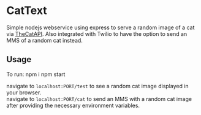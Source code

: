# CatText
Simple nodejs webservice using express to serve a random image of a cat via [TheCatAPI](https://thecatapi.com/). Also integrated with Twilio to have the option to send an MMS of a random cat instead.

## Usage
To run:
    npm i
    npm start

navigate to ```localhost:PORT/test``` to see a random cat image displayed in your browser.  
navigate to ```localhost:PORT/cat``` to send an MMS with a random cat image after providing the necessary environment variables.